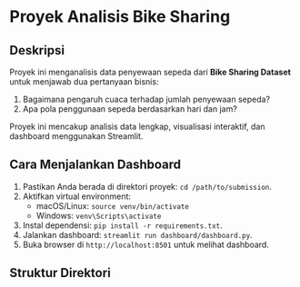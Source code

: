 # Proyek Analisis Bike Sharing

## Deskripsi
Proyek ini menganalisis data penyewaan sepeda dari **Bike Sharing Dataset** untuk menjawab dua pertanyaan bisnis:
1. Bagaimana pengaruh cuaca terhadap jumlah penyewaan sepeda?
2. Apa pola penggunaan sepeda berdasarkan hari dan jam?

Proyek ini mencakup analisis data lengkap, visualisasi interaktif, dan dashboard menggunakan Streamlit.

## Cara Menjalankan Dashboard
1. Pastikan Anda berada di direktori proyek: `cd /path/to/submission`.
2. Aktifkan virtual environment:
   - macOS/Linux: `source venv/bin/activate`
   - Windows: `venv\Scripts\activate`
3. Instal dependensi: `pip install -r requirements.txt`.
4. Jalankan dashboard: `streamlit run dashboard/dashboard.py`.
5. Buka browser di `http://localhost:8501` untuk melihat dashboard.

## Struktur Direktori